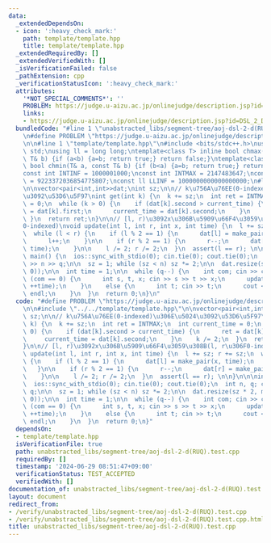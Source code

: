 ```yaml
---
data:
  _extendedDependsOn:
  - icon: ':heavy_check_mark:'
    path: template/template.hpp
    title: template/template.hpp
  _extendedRequiredBy: []
  _extendedVerifiedWith: []
  _isVerificationFailed: false
  _pathExtension: cpp
  _verificationStatusIcon: ':heavy_check_mark:'
  attributes:
    '*NOT_SPECIAL_COMMENTS*': ''
    PROBLEM: https://judge.u-aizu.ac.jp/onlinejudge/description.jsp?id=DSL_2_D
    links:
    - https://judge.u-aizu.ac.jp/onlinejudge/description.jsp?id=DSL_2_D
  bundledCode: "#line 1 \"unabstracted_libs/segment-tree/aoj-dsl-2-d(RUQ).test.cpp\"\
    \n#define PROBLEM \"https://judge.u-aizu.ac.jp/onlinejudge/description.jsp?id=DSL_2_D\"\
    \n\n#line 1 \"template/template.hpp\"\n#include <bits/stdc++.h>\nusing namespace\
    \ std;\nusing ll = long long;\ntemplate<class T> inline bool chmax(T& a, const\
    \ T& b) {if (a<b) {a=b; return true;} return false;}\ntemplate<class T> inline\
    \ bool chmin(T& a, const T& b) {if (b<a) {a=b; return true;} return false;}\n\
    const int INTINF = 1000001000;\nconst int INTMAX = 2147483647;\nconst ll LLMAX\
    \ = 9223372036854775807;\nconst ll LLINF = 1000000000000000000;\n#line 4 \"unabstracted_libs/segment-tree/aoj-dsl-2-d(RUQ).test.cpp\"\
    \n\nvector<pair<int,int>>dat;\nint sz;\n\n// k\u756A\u76EE(0-indexed)\u306E\u5024\
    \u3092\u53D6\u5F97\nint get(int k) {\n  k += sz;\n  int ret = INTMAX;\n  int current_time\
    \ = 0;\n  while (k > 0) {\n    if (dat[k].second > current_time) {\n      ret\
    \ = dat[k].first;\n      current_time = dat[k].second;\n    }\n    k /= 2;\n \
    \ }\n  return ret;\n}\n\n// [l, r)\u3092x\u306B\u5909\u66F4\u3059\u308B(l, r\u306F\
    0-indexed)\nvoid update(int l, int r, int x, int time) {\n  l += sz; r += sz;\n\
    \  while (l < r) {\n    if (l % 2 == 1) {\n      dat[l] = make_pair(x, time);\n\
    \      l++;\n    }\n\n    if (r % 2 == 1) {\n      r--;\n      dat[r] = make_pair(x,\
    \ time);\n    }\n\n    l /= 2; r /= 2;\n  }\n  assert(l == r); \n\n}\n\n\nint\
    \ main() {\n  ios::sync_with_stdio(0); cin.tie(0); cout.tie(0);\n  int n, q; cin\
    \ >> n >> q;\n\n  sz = 1; while (sz < n) sz *= 2;\n\n  dat.resize(sz * 2, make_pair(INTMAX,\
    \ 0));\n\n  int time = 1;\n\n  while (q--) {\n    int com; cin >> com;\n    if\
    \ (com == 0) {\n      int s, t, x; cin >> s >> t >> x;\n      update(s, t+1, x,\
    \ ++time);\n    }\n    else {\n      int t; cin >> t;\n      cout << get(t) <<\
    \ endl;\n    }\n  }\n  return 0;\n}\n"
  code: "#define PROBLEM \"https://judge.u-aizu.ac.jp/onlinejudge/description.jsp?id=DSL_2_D\"\
    \n\n#include \"../../template/template.hpp\"\n\nvector<pair<int,int>>dat;\nint\
    \ sz;\n\n// k\u756A\u76EE(0-indexed)\u306E\u5024\u3092\u53D6\u5F97\nint get(int\
    \ k) {\n  k += sz;\n  int ret = INTMAX;\n  int current_time = 0;\n  while (k >\
    \ 0) {\n    if (dat[k].second > current_time) {\n      ret = dat[k].first;\n \
    \     current_time = dat[k].second;\n    }\n    k /= 2;\n  }\n  return ret;\n\
    }\n\n// [l, r)\u3092x\u306B\u5909\u66F4\u3059\u308B(l, r\u306F0-indexed)\nvoid\
    \ update(int l, int r, int x, int time) {\n  l += sz; r += sz;\n  while (l < r)\
    \ {\n    if (l % 2 == 1) {\n      dat[l] = make_pair(x, time);\n      l++;\n \
    \   }\n\n    if (r % 2 == 1) {\n      r--;\n      dat[r] = make_pair(x, time);\n\
    \    }\n\n    l /= 2; r /= 2;\n  }\n  assert(l == r); \n\n}\n\n\nint main() {\n\
    \  ios::sync_with_stdio(0); cin.tie(0); cout.tie(0);\n  int n, q; cin >> n >>\
    \ q;\n\n  sz = 1; while (sz < n) sz *= 2;\n\n  dat.resize(sz * 2, make_pair(INTMAX,\
    \ 0));\n\n  int time = 1;\n\n  while (q--) {\n    int com; cin >> com;\n    if\
    \ (com == 0) {\n      int s, t, x; cin >> s >> t >> x;\n      update(s, t+1, x,\
    \ ++time);\n    }\n    else {\n      int t; cin >> t;\n      cout << get(t) <<\
    \ endl;\n    }\n  }\n  return 0;\n}"
  dependsOn:
  - template/template.hpp
  isVerificationFile: true
  path: unabstracted_libs/segment-tree/aoj-dsl-2-d(RUQ).test.cpp
  requiredBy: []
  timestamp: '2024-06-29 08:51:47+09:00'
  verificationStatus: TEST_ACCEPTED
  verifiedWith: []
documentation_of: unabstracted_libs/segment-tree/aoj-dsl-2-d(RUQ).test.cpp
layout: document
redirect_from:
- /verify/unabstracted_libs/segment-tree/aoj-dsl-2-d(RUQ).test.cpp
- /verify/unabstracted_libs/segment-tree/aoj-dsl-2-d(RUQ).test.cpp.html
title: unabstracted_libs/segment-tree/aoj-dsl-2-d(RUQ).test.cpp
---
```

